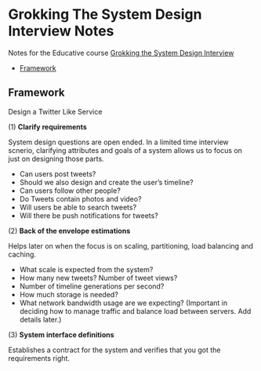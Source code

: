 # Grokking The System Design Interview Notes

Notes for the Educative course [Grokking the System Design Interview](https://www.educative.io/track/scalability-system-design-for-developers)

- <a href="#Framework">Framework</a>

<a name="Framework"></a>
<h2>Framework</h2>

Design a Twitter Like Service

(1) **Clarify requirements**

System design questions are open ended. In a limited time interview scnerio, clarifying attributes and goals of a system allows us to focus on just on designing those parts. 

- Can users post tweets?
- Should we also design and create the user’s timeline?
- Can users follow other people?
- Do Tweets contain photos and video?
- Will users be able to search tweets?
- Will there be push notifications for tweets?

(2) **Back of the envelope estimations**

Helps later on when the focus is on scaling, partitioning, load balancing and caching.

- What scale is expected from the system? 
- How many new tweets? Number of tweet views? 
- Number of timeline generations per second?
- How much storage is needed?
- What network bandwidth usage are we expecting? (Important in deciding how to manage traffic and balance load between servers. Add details later.)

(3) **System interface definitions**

Establishes a contract for the system and verifies that you got the requirements right.
